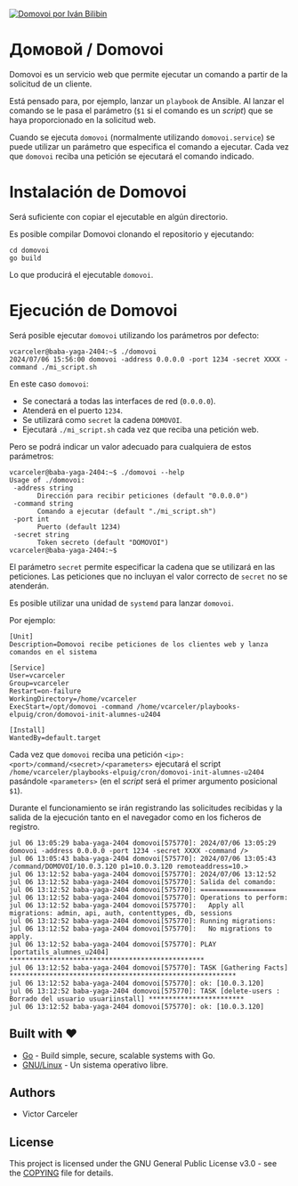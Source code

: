 [![Domovoi por Iván Bilibin](https://upload.wikimedia.org/wikipedia/commons/8/84/Domovoi_Bilibin.jpg)](https://es.wikipedia.org/wiki/Iv%C3%A1n_Bilibin)
# Домовой / Domovoi

Domovoi es un servicio web que permite ejecutar un comando a partir de la solicitud de un cliente.

Está pensado para, por ejemplo, lanzar un `playbook` de Ansible. Al lanzar el comando se le pasa el parámetro (`$1` si el comando es un *script*) que se haya proporcionado en la solicitud web.

Cuando se ejecuta `domovoi` (normalmente utilizando `domovoi.service`) se puede utilizar un parámetro que especifica el comando a ejecutar. Cada vez que `domovoi` reciba una petición se ejecutará el comando indicado.

# Instalación de Domovoi

Será suficiente con copiar el ejecutable en algún directorio.

Es posible compilar Domovoi clonando el repositorio y ejecutando:

~~~
cd domovoi
go build
~~~

Lo que producirá el ejecutable `domovoi`.

# Ejecución de Domovoi

Será posible ejecutar `domovoi` utilizando los parámetros por defecto:

~~~
vcarceler@baba-yaga-2404:~$ ./domovoi 
2024/07/06 15:56:00 domovoi -address 0.0.0.0 -port 1234 -secret XXXX -command ./mi_script.sh
~~~

En este caso `domovoi`:

 * Se conectará a todas las interfaces de red (`0.0.0.0`).
 * Atenderá en el puerto `1234`.
 * Se utilizará como `secret` la cadena `DOMOVOI`.
 * Ejecutará `./mi_script.sh` cada vez que reciba una petición web.

Pero se podrá indicar un valor adecuado para cualquiera de estos parámetros:

 ~~~
vcarceler@baba-yaga-2404:~$ ./domovoi --help
Usage of ./domovoi:
  -address string
    	Dirección para recibir peticiones (default "0.0.0.0")
  -command string
    	Comando a ejecutar (default "./mi_script.sh")
  -port int
    	Puerto (default 1234)
  -secret string
    	Token secreto (default "DOMOVOI")
vcarceler@baba-yaga-2404:~$
 ~~~

El parámetro `secret` permite especificar la cadena que se utilizará en las peticiones. Las peticiones que no incluyan el valor correcto de `secret` no se atenderán.

Es posible utilizar una unidad de `systemd` para lanzar `domovoi`.

Por ejemplo:

~~~
[Unit]
Description=Domovoi recibe peticiones de los clientes web y lanza comandos en el sistema

[Service]
User=vcarceler
Group=vcarceler
Restart=on-failure
WorkingDirectory=/home/vcarceler
ExecStart=/opt/domovoi -command /home/vcarceler/playbooks-elpuig/cron/domovoi-init-alumnes-u2404

[Install]
WantedBy=default.target
~~~

Cada vez que `domovoi` reciba una petición `<ip>:<port>/command/<secret>/<parameters>` ejecutará el script `/home/vcarceler/playbooks-elpuig/cron/domovoi-init-alumnes-u2404` pasándole `<parameters>` (en el *script* será el primer argumento posicional `$1`).

Durante el funcionamiento se irán registrando las solicitudes recibidas y la salida de la ejecución tanto en el navegador como en los ficheros de registro.

~~~
jul 06 13:05:29 baba-yaga-2404 domovoi[575770]: 2024/07/06 13:05:29 domovoi -address 0.0.0.0 -port 1234 -secret XXXX -command />
jul 06 13:05:43 baba-yaga-2404 domovoi[575770]: 2024/07/06 13:05:43 /command/DOMOVOI/10.0.3.120 p1=10.0.3.120 remoteaddress=10.>
jul 06 13:12:52 baba-yaga-2404 domovoi[575770]: 2024/07/06 13:12:52
jul 06 13:12:52 baba-yaga-2404 domovoi[575770]: Salida del comando:
jul 06 13:12:52 baba-yaga-2404 domovoi[575770]: ===================
jul 06 13:12:52 baba-yaga-2404 domovoi[575770]: Operations to perform:
jul 06 13:12:52 baba-yaga-2404 domovoi[575770]:   Apply all migrations: admin, api, auth, contenttypes, db, sessions
jul 06 13:12:52 baba-yaga-2404 domovoi[575770]: Running migrations:
jul 06 13:12:52 baba-yaga-2404 domovoi[575770]:   No migrations to apply.
jul 06 13:12:52 baba-yaga-2404 domovoi[575770]: PLAY [portatils_alumnes_u2404] *************************************************
jul 06 13:12:52 baba-yaga-2404 domovoi[575770]: TASK [Gathering Facts] *********************************************************
jul 06 13:12:52 baba-yaga-2404 domovoi[575770]: ok: [10.0.3.120]
jul 06 13:12:52 baba-yaga-2404 domovoi[575770]: TASK [delete-users : Borrado del usuario usuariinstall] ************************
jul 06 13:12:52 baba-yaga-2404 domovoi[575770]: ok: [10.0.3.120]
~~~



## Built with ❤️

* [Go](https://go.dev/) - Build simple, secure, scalable systems with Go.
* [GNU/Linux](https://es.wikipedia.org/wiki/GNU/Linux) - Un sistema operativo libre.

## Authors

* Victor Carceler

## License

This project is licensed under the GNU General Public License v3.0 - see the [COPYING](COPYING) file for details.